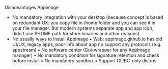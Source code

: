 Disadvantages Appimage

* No mandatory integration with your desktop (because concept is based on redundant UX: you copy file in /home folder and you can see it in your file manager. But modern systems separate app and app icon, didn't use $HOME path for store binaries and other reasons)
* No usually ways to install AppImage
  • Web: appImage.github.io has old UI/UX, legacy apps, poor info about app
no support any protocols (e.g. appstream)
   • No software center (Gui-wrapper for any AppImage manager)
   • No mandatory condition for signature retention and check before install
   • No mandatory sandbox
   • Support GLIBC-only distros
